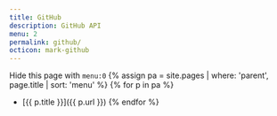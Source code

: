```yaml
---
title: GitHub
description: GitHub API
menu: 2
permalink: github/
octicon: mark-github
---
```

Hide this page with `menu:0`
{% assign pa = site.pages | where: 'parent', page.title | sort: 'menu' %}
{% for p in pa %}
* [{{ p.title }}]({{ p.url }})
{% endfor %}
